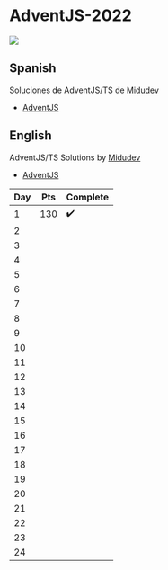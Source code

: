 # AdventJS-2022 

![](https://adventjs.dev/og.png)

## Spanish
Soluciones de AdventJS/TS de [Midudev](https://github.com/midudev)
- [AdventJS](https://adventjs.dev/es)

## English
AdventJS/TS Solutions by [Midudev](https://github.com/midudev)
- [AdventJS](https://adventjs.dev/en)

| Day  | Pts | Complete |
|------|-----|----------|
|  1   | 130 |  ✔️ |
|  2   |     |     |
|  3   |     |     |
|  4   |     |     |
|  5   |     |     |
|  6   |     |     |
|  7   |     |     |
|  8   |     |     |
|  9   |     |     |
|  10  |     |     |
|  11  |     |     |
|  12  |     |     |
|  13  |     |     |
|  14  |     |     |
|  15  |     |     |
|  16  |     |     |
|  17  |     |     |
|  18  |     |     |
|  19  |     |     |
|  20  |     |     |
|  21  |     |     |
|  22  |     |     |
|  23  |     |     |
|  24  |     |     |
